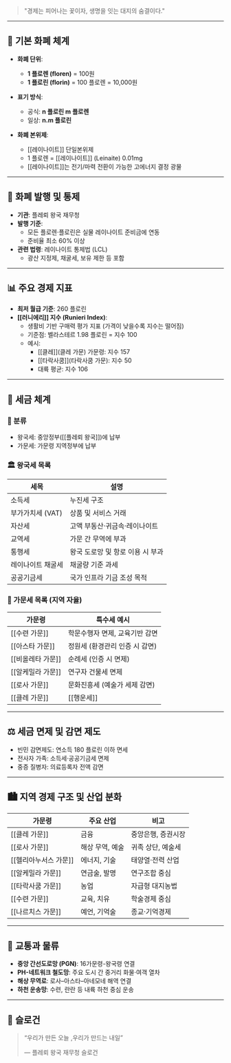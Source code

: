 
> "경제는 피어나는 꽃이자, 생명을 잇는 대지의 숨결이다."

---

## 📌 기본 화폐 체계

- **화폐 단위**:  
  - **1 플로렌 (floren)** = 100원  
  - **1 플로린 (florin)** = 100 플로렌 = 10,000원
- **표기 방식**:  
  - 공식: **n 플로린 m 플로렌**  
  - 일상: **n.m 플로린**

- **화폐 본위제**:  
  - [[레이나이트]] 단일본위제  
  - 1 플로렌 = [[레이나이트]] (Leinaite) 0.01mg  
  - [[레이나이트]]는 전기/마력 전환이 가능한 고에너지 결정 광물

---

## 🏦 화폐 발행 및 통제

- **기관**: 플레뢰 왕국 재무청
- **발행 기준**:  
  - 모든 플로렌·플로린은 실물 레이나이트 준비금에 연동
  - 준비율 최소 60% 이상
- **관련 법령**: 레이나이트 통제법 (LCL)
  - 광산 지정제, 채굴세, 보유 제한 등 포함

---

## 📊 주요 경제 지표

- **최저 월급 기준**: 260 플로린
- **[[러니에리]] 지수 (Runieri Index)**:
  - 생활비 기반 구매력 평가 지표 (가격이 낮을수록 지수는 떨어짐) 
  - 기준점: 벨라스테르 1.98 플로린 = 지수 100
  - 예시:
    - [[클레]](클레 가문) 가문령: 지수 157
    - [[타락사쿰]](타락사쿰 가문): 지수 50
    - 대륙 평균: 지수 106

---

## 🧾 세금 체계

### 📁 분류

- 왕국세: 중앙정부([[플레뢰 왕국]])에 납부
- 가문세: 가문령 지역정부에 납부

### 🏛️ 왕국세 목록

| 세목 | 설명 |
|------|------|
| 소득세 | 누진세 구조 |
| 부가가치세 (VAT) | 상품 및 서비스 거래 |
| 자산세 | 고액 부동산·귀금속·레이나이트 |
| 교역세 | 가문 간 무역에 부과 |
| 통행세 | 왕국 도로망 및 항로 이용 시 부과 |
| 레이나이트 채굴세 | 채굴량 기준 과세 |
| 공공기금세 | 국가 인프라 기금 조성 목적 |

### 🏰 가문세 목록 (지역 자율)

| 가문령 | 특수세 예시 |
|--------|-------------|
| [[수련 가문]] | 학문수행자 면제, 교육기반 감면 |
| [[아스타 가문]] | 정원세 (환경관리 인증 시 감면) |
| [[비올레타 가문]] | 순례세 (인증 시 면제) |
| [[알케밀라 가문]] | 연구자 건물세 면제 |
| [[로사 가문]] | 문화진흥세 (예술가 세제 감면) |
| [[클레  가문]] | [[행운세]] | 
---

## ⚖️ 세금 면제 및 감면 제도

- 빈민 감면제도: 연소득 180 플로린 이하 면세
- 전사자 가족: 소득세·공공기금세 면제
- 중증 질병자: 의료등록자 전액 감면

---

## 🏙️ 지역 경제 구조 및 산업 분화

| 가문령 | 주요 산업 | 비고 |
|--------|------------|------|
| [[클레 가문]] | 금융 | 중앙은행, 증권시장 |
| [[로사 가문]] | 해상 무역, 예술 | 귀족 상단, 예술세 |
| [[헬리아누서스 가문]] | 에너지, 기술 | 태양열·전력 산업 |
| [[알케밀라 가문]] | 연금술, 발명 | 연구조합 중심 |
| [[타락사쿰 가문]] | 농업 | 자급형 대지농법 |
| [[수련 가문]] | 교육, 치유 | 학술경제 중심 |
| [[나르치스 가문]] | 예언, 기억술 | 종교·기억경제 |

---

## 🚚 교통과 물류

- **중앙 간선도로망 (PGN)**: 16가문령-왕국령 연결
- **PH-네트워크 철도망**: 주요 도시 간 중거리 화물·여객 열차
- **해상 무역로**: 로사–아스타–아네모네 해역 연결
- **하천 운송망**: 수련, 란란 등 내륙 하천 중심 운송

---

## 🌟 슬로건

> “우리가 만든 오늘 ,우리가 만드는 내일”
>
> — 플레뢰 왕국 재무청 슬로건

